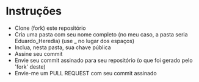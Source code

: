 # Instruções

- Clone (fork) este repositório
- Cria uma pasta com seu nome completo (no meu caso, a pasta seria Eduardo_Heredia)
  (use _ no lugar dos espaços)
- Inclua, nesta pasta, sua chave pública
- Assine seu commit
- Envie seu commit assinado para seu repositório (o que foi gerado pelo 'fork' deste)
- Envie-me um PULL REQUEST com seu commit assinado

